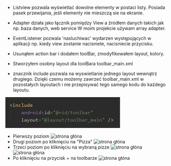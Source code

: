 - Listview pozwala wyświetlać dowolne elementy w postaci listy. 
Posiada pasek przewijania, jeśli elementy nie mieszczą sie na ekranie.

- Adapter działa jako łącznik pomiędzy View a źródłem danych takich jak np. baza danych, web service
W moim projekcie używam array adapter.

- EventListener pozwala 'nasluchiwac' wydarzen występujących w aplikacji np. kiedy view zostanie nacisniete,
nacisniecie przycisku.

- Usunąłem action bar i dodałem toolBar, zmodyfikowałem layout, kolory.

- Stworzyłem osobny layout dla toolBara toolbar_main.xml

- znacznik include pozwala na wyswietlanie jednego layout wewnątrz drugiego.
Dzięki czemu możemy zawrzeć toolbar_main.xml w pozostałych layoutach i nie przepisywać tego samego
kodu do każdego layoutu.

![strona głóna](/Lab4/1.png)
- Pierwszy poziom
![strona głóna](/Lab4/2.png)
- Drugi poziom po kliknięciu na "Pizza"
![strona głóna](/Lab4/4.png)
- Trzeci poziom po kliknięciu na wybraną pizze
![strona głóna](/Lab4/5.png)
![strona głóna](/Lab4/6.png)
- Po kliknięciu na przycisk + na toolbarze
![strona głóna](/Lab4/3.png)




